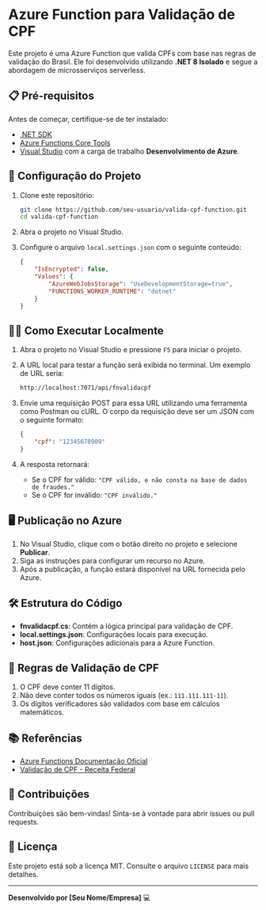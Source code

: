 # Azure Function para Validação de CPF

Este projeto é uma Azure Function que valida CPFs com base nas regras de validação do Brasil. Ele foi desenvolvido utilizando **.NET 8 Isolado** e segue a abordagem de microsserviços serverless.

## 📋 Pré-requisitos

Antes de começar, certifique-se de ter instalado:
- [.NET SDK](https://dotnet.microsoft.com/download)
- [Azure Functions Core Tools](https://learn.microsoft.com/azure/azure-functions/functions-run-local)
- [Visual Studio](https://visualstudio.microsoft.com/) com a carga de trabalho **Desenvolvimento de Azure**.

## 🚀 Configuração do Projeto

1. Clone este repositório:
    ```bash
    git clone https://github.com/seu-usuario/valida-cpf-function.git
    cd valida-cpf-function
    ```

2. Abra o projeto no Visual Studio.

3. Configure o arquivo `local.settings.json` com o seguinte conteúdo:
    ```json
    {
        "IsEncrypted": false,
        "Values": {
            "AzureWebJobsStorage": "UseDevelopmentStorage=true",
            "FUNCTIONS_WORKER_RUNTIME": "dotnet"
        }
    }
    ```

## 🏃‍♂️ Como Executar Localmente

1. Abra o projeto no Visual Studio e pressione `F5` para iniciar o projeto.
2. A URL local para testar a função será exibida no terminal. Um exemplo de URL seria:
    ```bash
    http://localhost:7071/api/fnvalidacpf
    ```

3. Envie uma requisição POST para essa URL utilizando uma ferramenta como Postman ou cURL. O corpo da requisição deve ser um JSON com o seguinte formato:
    ```json
    {
        "cpf": "12345678909"
    }
    ```

4. A resposta retornará:
    - Se o CPF for válido: `"CPF válido, e não consta na base de dados de fraudes."`
    - Se o CPF for inválido: `"CPF inválido."`

## 🖥️ Publicação no Azure

1. No Visual Studio, clique com o botão direito no projeto e selecione **Publicar**.
2. Siga as instruções para configurar um recurso no Azure.
3. Após a publicação, a função estará disponível na URL fornecida pelo Azure.

## 🛠️ Estrutura do Código

- **fnvalidacpf.cs**: Contém a lógica principal para validação de CPF.
- **local.settings.json**: Configurações locais para execução.
- **host.json**: Configurações adicionais para a Azure Function.

## 📄 Regras de Validação de CPF

1. O CPF deve conter 11 dígitos.
2. Não deve conter todos os números iguais (ex.: `111.111.111-11`).
3. Os dígitos verificadores são validados com base em cálculos matemáticos.

## 📚 Referências

- [Azure Functions Documentação Oficial](https://learn.microsoft.com/azure/azure-functions/)
- [Validação de CPF - Receita Federal](https://www.gov.br/receitafederal/)

## 🤝 Contribuições

Contribuições são bem-vindas! Sinta-se à vontade para abrir issues ou pull requests.

## 📝 Licença

Este projeto está sob a licença MIT. Consulte o arquivo `LICENSE` para mais detalhes.

---

**Desenvolvido por [Seu Nome/Empresa]** 💻
